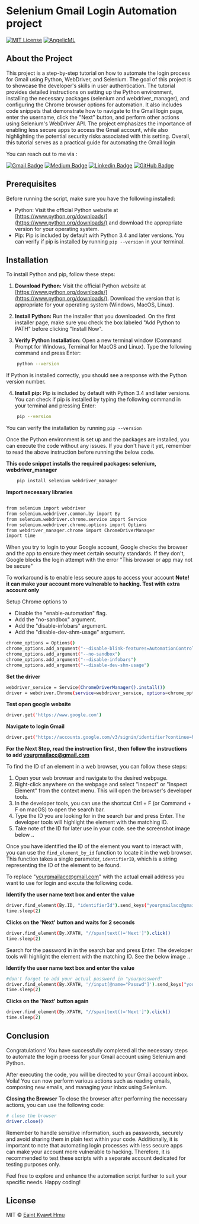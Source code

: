 # Selenium Gmail Login Automation project


<a href="https://opensource.org/licenses/MIT/" target="_blank"><img alt="MIT License" src="https://img.shields.io/badge/License-MIT-blue.svg" style="display: inherit;"/></a>  <a href="https://github.com/eaintkyawthmu" target="_blank"><img alt="AngelicML" src="https://img.shields.io/badge/Author-AngelicML-blue.svg" style="display: inherit;"/></a>

## About the Project

This project is a step-by-step tutorial on how to automate the login process for Gmail using Python, WebDriver, and Selenium. The goal of this project is to showcase the developer's skills in user authentication. The tutorial provides detailed instructions on setting up the Python environment, installing the necessary packages (selenium and webdriver_manager), and configuring the Chrome browser options for automation. It also includes code snippets that demonstrate how to navigate to the Gmail login page, enter the username, click the "Next" button, and perform other actions using Selenium's WebDriver API. The project emphasizes the importance of enabling less secure apps to access the Gmail account, while also highlighting the potential security risks associated with this setting. Overall, this tutorial serves as a practical guide for automating the Gmail login 


You can reach out to me via :

[![Gmail Badge](https://img.shields.io/badge/-Email--me-c14438?style=flat-square&logo=Gmail&logoColor=white&link=mailto:eaintkyawthmu@gmail.com)](mailto:eaintkyawthmu@gmail.com) [![Medium Badge](https://img.shields.io/badge/-Medium-black?style=flat-square&logo=Medium&logoColor=white&link=https://medium.com/@eaintkyawthmu/)](https://medium.com/@eaintkyawthmu/)      [![Linkedin Badge](https://img.shields.io/badge/-Linkedin-blue?style=flat-square&logo=Linkedin&logoColor=white&link=https://www.linkedin.com/in/eaintkyawthmu/)](https://www.linkedin.com/in/eaintkyawthmu/)   [![GitHub Badge](https://img.shields.io/badge/-GitHub-black?style=flat-square&logo=github&logoColor=white&link=https://github.com/eaintkyawthmu/)](https://github.com/eaintkyawthmu) 
 

## Prerequisites

Before running the script, make sure you have the following installed:

- Python: Visit the official Python website at [https://www.python.org/downloads/](https://www.python.org/downloads/) and download the appropriate version for your operating system.
- Pip: Pip is included by default with Python 3.4 and later versions. You can verify if pip is installed by running `pip --version` in your terminal.

## Installation

To install Python and pip, follow these steps:

1. **Download Python:**
    Visit the official Python website at [https://www.python.org/downloads/](https://www.python.org/downloads/). Download the version that is appropriate for your operating system (Windows, MacOS, Linux).

2. **Install Python:**
    Run the installer that you downloaded. On the first installer page, make sure you check the box labeled "Add Python to PATH" before clicking "Install Now".

3. **Verify Python Installation:**
    Open a new terminal window (Command Prompt for Windows, Terminal for MacOS and Linux). Type the following command and press Enter:

``` bash
    python --version
```

If Python is installed correctly, you should see a response with the Python version number.

4. **Install pip:**
    Pip is included by default with Python 3.4 and later versions. You can check if pip is installed by typing the following command in your terminal and pressing Enter:

```bash
    pip --version
```
You can verify the installation by running `pip --version`

Once the Python environment is set up and the packages are installed, you can execute the code without any issues. If you don't have it yet, remember to read the above instruction before running the below code.

**This code snippet installs the required packages: selenium, webdriver_manager** 
``` bash
    pip install selenium webdriver_manager
```

**Import necessary libraries**
``` bash

from selenium import webdriver
from selenium.webdriver.common.by import By
from selenium.webdriver.chrome.service import Service
from selenium.webdriver.chrome.options import Options
from webdriver_manager.chrome import ChromeDriverManager
import time
```

When you try to login to your Google account, Google checks the browser and the app to ensure they meet certain security standards. If they don't, Google blocks the login attempt with the error "This browser or app may not be secure"

To workaround is to enable less secure apps to access your account **Note! it can make your account more vulnerable to hacking. Test with extra account only**

Setup Chrome options to
- Disable the "enable-automation" flag.
- Add the "no-sandbox" argument.
- Add the "disable-infobars" argument.
- Add the "disable-dev-shm-usage" argument.

``` bash
chrome_options = Options()
chrome_options.add_argument("--disable-blink-features=AutomationControlled")
chrome_options.add_argument("--no-sandbox")
chrome_options.add_argument("--disable-infobars")
chrome_options.add_argument("--disable-dev-shm-usage")
```

**Set the driver** 
``` bash
webdriver_service = Service(ChromeDriverManager().install())
driver = webdriver.Chrome(service=webdriver_service, options=chrome_options)
```

**Test open google website**
``` bash
driver.get('https://www.google.com')
```

**Navigate to login Gmail**
``` bash
driver.get("https://accounts.google.com/v3/signin/identifier?continue=https%3A%2F%2Fmail.google.com%2Fmail%2F&hl=en&service=mail&flowName=GlifWebSignIn&flowEntry=AddSession")
```

**For the Next Step, read the instruction first , then follow the instructions to add yourgmailacc@gmail.com**

To find the ID of an element in a web browser, you can follow these steps:

1. Open your web browser and navigate to the desired webpage.
2. Right-click anywhere on the webpage and select "Inspect" or "Inspect Element" from the context menu. This will open the browser's developer tools.
3. In the developer tools, you can use the shortcut Ctrl + F (or Command + F on macOS) to open the search bar.
4. Type the ID you are looking for in the search bar and press Enter. The developer tools will highlight the element with the matching ID.
5. Take note of the ID for later use in your code. see the screenshot image below .. 


Once you have identified the ID of the element you want to interact with, you can use the `find_element_by_id` function to locate it in the web browser. This function takes a single parameter, `identifierID`, which is a string representing the ID of the element to be found. 

To replace "yourgmailacc@gmail.com" with the actual email address you want to use for login and excute the following code.

**Identify the user name text box and enter the value**
``` bash
driver.find_element(By.ID, "identifierId").send_keys("yourgmailacc@gmail.com")
time.sleep(2)
```

**Clicks on the 'Next' button and waits for 2 seconds**
``` bash
driver.find_element(By.XPATH, "//span[text()='Next']").click()
time.sleep(2)
```

Search for the password in in the search bar and press Enter. The developer tools will highlight the element with the matching ID. See the below image ..

**Identify the user name text box and enter the value** 
``` bash
#don't forget to add your actual password in "yourpassword"
driver.find_element(By.XPATH, '//input[@name="Passwd"]').send_keys("yourpassword") 
time.sleep(2)
```

**Clicks on the 'Next' button again**
``` bash
driver.find_element(By.XPATH, "//span[text()='Next']").click()
time.sleep(2)
```

## Conclusion

Congratulations! You have successfully completed all the necessary steps to automate the login process for your Gmail account using Selenium and Python. 

After executing the code, you will be directed to your Gmail account inbox. Voila! You can now perform various actions such as reading emails, composing new emails, and managing your inbox using Selenium.


**Closing the Browser**
To close the browser after performing the necessary actions, you can use the following code:

``` bash
# close the browser
driver.close()
```
Remember to handle sensitive information, such as passwords, securely and avoid sharing them in plain text within your code. Additionally, it is important to note that automating login processes with less secure apps can make your account more vulnerable to hacking. Therefore, it is recommended to test these scripts with a separate account dedicated for testing purposes only.

Feel free to explore and enhance the automation script further to suit your specific needs. Happy coding!



## License
MIT © [Eaint Kyawt Hmu](https://www.linkedin.com/in/eaintkyawthmu/)

